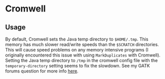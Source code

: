 # Cromwell
## Usage
By default, Cromwell sets the Java temp directory to `$HOME/.tmp`. This memory has much slower read/write speeds than the `$SCRATCH`
directories. This will cause speed problems on any memory intensive programs (I originally encountered this issue with using
`MarkDuplicates` with Cromwell). Setting the Java temp directory to `/tmp` in the cromwell config file with the `temporary-directory`
setting seems to fix the slowdown. See my GATK forums question for more info [here](https://gatkforums.broadinstitute.org/wdl/discussion/23788/cromwell-slow-when-running-markduplicates#latest).

